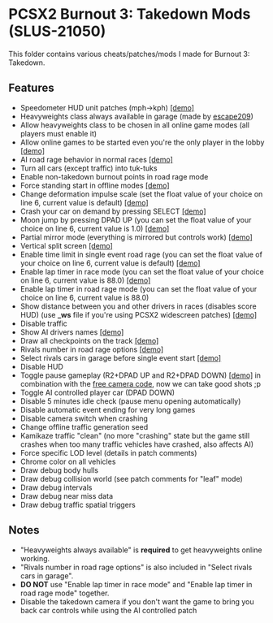 # PCSX2 Burnout 3: Takedown Mods (SLUS-21050)

This folder contains various cheats/patches/mods I made for Burnout 3: Takedown.

## Features
- Speedometer HUD unit patches (mph->kph) [\[demo\]](https://i.imgur.com/PbpCkr6.png)
- Heavyweights class always available in garage (made by [escape209](https://github.com/escape209))
- Allow heavyweights class to be chosen in all online game modes (all players must enable it)
- Allow online games to be started even you're the only player in the lobby  [\[demo\]](https://i.imgur.com/H1bmaBl.mp4)
- AI road rage behavior in normal races [\[demo\]](https://i.imgur.com/RLtPeuw.mp4)
- Turn all cars (except traffic) into tuk-tuks
- Enable non-takedown burnout points in road rage mode
- Force standing start in offline modes [\[demo\]](https://i.imgur.com/ZGCcGan.mp4)
- Change deformation impulse scale (set the float value of your choice on line 6, current value is default) [\[demo\]](https://i.imgur.com/iG091lm.png)
- Crash your car on demand by pressing SELECT [\[demo\]](https://i.imgur.com/3JVfbuU.mp4)
- Moon jump by pressing DPAD UP (you can set the float value of your choice on line 6, current value is 1.0) [\[demo\]](https://i.imgur.com/zzAqRfu.mp4)
- Partial mirror mode (everything is mirrored but controls work) [\[demo\]](https://i.imgur.com/WlghMuC.mp4)
- Vertical split screen [\[demo\]](https://i.imgur.com/5crTbar.png)
- Enable time limit in single event road rage (you can set the float value of your choice on line 6, current value is default) [\[demo\]](https://i.imgur.com/5uQTYw4.mp4)
- Enable lap timer in race mode (you can set the float value of your choice on line 6, current value is 88.0) [\[demo\]](https://i.imgur.com/zP0iQnc.png)
- Enable lap timer in road rage mode (you can set the float value of your choice on line 6, current value is 88.0)
- Show distance between you and other drivers in races (disables score HUD) (use **_ws** file if you're using PCSX2 widescreen patches) [\[demo\]](https://i.imgur.com/qws0uEH.mp4)
- Disable traffic
- Show AI drivers names [\[demo\]](https://i.imgur.com/RwdDiob.jpg)
- Draw all checkpoints on the track [\[demo\]](https://i.imgur.com/n1puKRi.jpg)
- Rivals number in road rage options [\[demo\]](https://i.imgur.com/IUVA81H.png)
- Select rivals cars in garage before single event start [\[demo\]](https://i.imgur.com/2w6035K.mp4)
- Disable HUD
- Toggle pause gameplay (R2+DPAD UP and R2+DPAD DOWN) [\[demo\]](https://i.imgur.com/6swIHzt.mp4) in combination with the [free camera code](https://tcrf.net/Burnout_3:_Takedown#Camera_Modes), now we can take good shots ;p
- Toggle AI controlled player car (DPAD DOWN)
- Disable 5 minutes idle check (pause menu opening automatically)
- Disable automatic event ending for very long games
- Disable camera switch when crashing
- Change offline traffic generation seed
- Kamikaze traffic "clean" (no more "crashing" state but the game still crashes when too many traffic vehicles have crashed, also affects AI)
- Force specific LOD level (details in patch comments)
- Chrome color on all vehicles
- Draw debug body hulls
- Draw debug collision world (see patch comments for "leaf" mode)
- Draw debug intervals
- Draw debug near miss data
- Draw debug traffic spatial triggers

## Notes
- "Heavyweights always available" is **required** to get heavyweights online working.
- "Rivals number in road rage options" is also included in "Select rivals cars in garage".
- **DO NOT** use "Enable lap timer in race mode" and "Enable lap timer in road rage mode" together.
- Disable the takedown camera if you don't want the game to bring you back car controls while using the AI controlled patch
